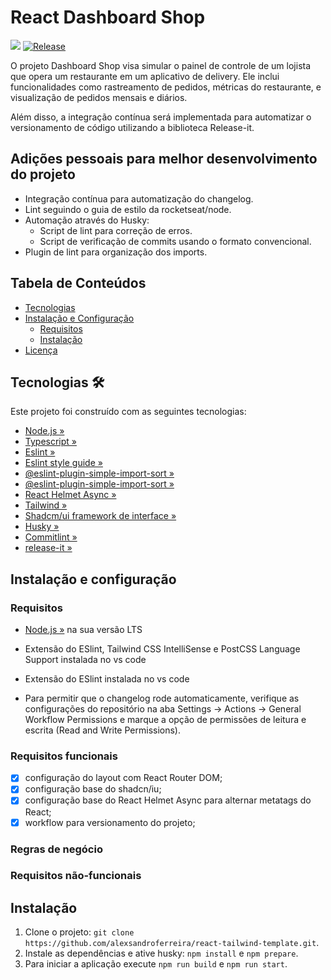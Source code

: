 #  React Dashboard Shop 
![](https://github.com/alexsandroferreira/react-dash-shop/workflows/CHANGELOG%20Generator/badge.svg)
[![Release](https://img.shields.io/github/v/release/alexsandroferreira/react-dash-shop?color=lgreen)](https://github.com/alexsandroferreira/react-dash-shop/releases)

O projeto Dashboard Shop visa simular o painel de controle de um lojista que opera um restaurante em um aplicativo de delivery. Ele inclui funcionalidades como rastreamento de pedidos, métricas do restaurante, e visualização de pedidos mensais e diários. 

Além disso, a integração contínua será implementada para automatizar o versionamento de código utilizando a biblioteca Release-it.

## Adições pessoais para melhor desenvolvimento do projeto

- Integração contínua para automatização do changelog.
- Lint seguindo o guia de estilo da rocketseat/node.
- Automação através do Husky:
    - Script de lint para correção de erros.
    - Script de verificação de commits usando o formato convencional.
- Plugin de lint para organização dos imports.


## Tabela de Conteúdos

- [Tecnologias](#tecnologias)
- [Instalação e Configuração](#instala%C3%A7%C3%A3o-e-configura%C3%A7%C3%A3o)
  - [Requisitos](#requisitos)
  - [Instalação](#instala%C3%A7%C3%A3o)
- [Licença](#licen%C3%A7a)

## Tecnologias 🛠️

Este projeto foi construído com as seguintes tecnologias:

- [Node.js »](https://nodejs.org)
- [Typescript »](https://www.typescriptlang.org)
- [Eslint »](https://eslint.org/docs/latest/)
- [Eslint style guide »](https://github.com/Rocketseat/eslint-config-rocketseat)
- [@eslint-plugin-simple-import-sort »](https://github.com/lydell/eslint-plugin-simple-import-sort)
- [@eslint-plugin-simple-import-sort »](https://github.com/lydell/eslint-plugin-simple-import-sort)
- [React Helmet Async »](https://github.com/staylor/react-helmet-async/)
- [Tailwind »](https://tailwindcss.com/)
- [Shadcm/ui framework de interface  »](https://ui.shadcn.com//)
- [Husky »](https://typicode.github.io/husky/)
- [Commitlint »](https://commitlint.js.org/)
- [release-it »](https://github.com/release-it/release-it)

## Instalação e configuração

### Requisitos

- [Node.js »](https://nodejs.org/en/download) na sua versão LTS
- Extensão do ESlint, Tailwind CSS IntelliSense e PostCSS Language Support instalada no vs code

- Extensão do ESlint instalada no vs code

- Para permitir que o changelog rode automaticamente, verifique as configurações do repositório na aba Settings -> Actions -> General Workflow Permissions e marque a opção de permissões de leitura e escrita (Read and Write Permissions).

### Requisitos funcionais

- [x] configuração do layout com React Router DOM;
- [x] configuração base do shadcn/iu;
- [x] configuração base do React Helmet Async para alternar metatags do React;
- [x] workflow para versionamento do projeto;

### Regras de negócio



### Requisitos não-funcionais


## Instalação

1. Clone o projeto: `git clone https://github.com/alexsandroferreira/react-tailwind-template.git`.
2. Instale as dependências e ative husky: `npm install` e `npm prepare`.
3. Para iniciar a aplicação execute `npm run build` e `npm run start`.